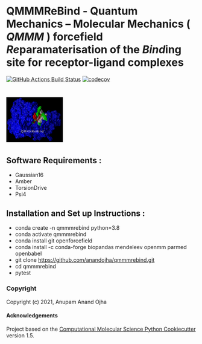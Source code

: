 # QMMMReBind - Quantum Mechanics – Molecular Mechanics ( *QMMM* ) forcefield *Re*paramaterisation of the *Bind*ing site for receptor-ligand complexes

[//]: # (Badges)
[![GitHub Actions Build Status](https://github.com/anandojha/qmmmrebind/workflows/CI/badge.svg)](https://github.com/anandojha/qmmmrebind/actions?query=workflow%3ACI)
[![codecov](https://codecov.io/gh/anandojha/QMMMReBind/branch/master/graph/badge.svg)](https://codecov.io/gh/anandojha/QMMMReBind/branch/master)

# <img src="https://github.com/anandojha/qmmmrebind/blob/main/images/qmmmrebind_logo.jpg" width="150">


## Software Requirements :
* Gaussian16
* Amber
* TorsionDrive
* Psi4

## Installation and Set up Instructions :
* conda create -n qmmmrebind python=3.8
* conda activate qmmmrebind
* conda install git openforcefield
* conda install -c conda-forge biopandas mendeleev openmm parmed openbabel 
* git clone https://github.com/anandojha/qmmmrebind.git
* cd qmmmrebind
* pytest 

### Copyright

Copyright (c) 2021, Anupam Anand Ojha

#### Acknowledgements
 
Project based on the 
[Computational Molecular Science Python Cookiecutter](https://github.com/molssi/cookiecutter-cms) version 1.5.
